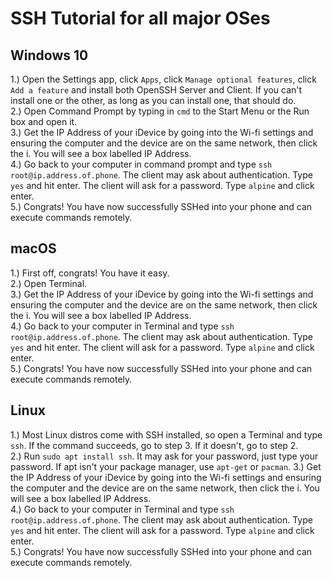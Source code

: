 # SSH Tutorial for all major OSes
## Windows 10  

1.) Open the Settings app, click `Apps`, click `Manage optional features`, click `Add a feature` and install both OpenSSH Server and Client. If you can't install one or the other, as long as you can install one, that should do.  
2.) Open Command Prompt by typing in `cmd` to the Start Menu or the Run box and open it.  
3.) Get the IP Address of your iDevice by going into the Wi-fi settings and ensuring the computer and the device are on the same network, then click the i. You will see a box labelled IP Address.  
4.) Go back to your computer in command prompt and type `ssh root@ip.address.of.phone`. The client may ask about authentication. Type `yes` and hit enter. The client will ask for a password. Type `alpine` and click enter.  
5.) Congrats! You have now successfully SSHed into your phone and can execute commands remotely.

## macOS

1.) First off, congrats! You have it easy.  
2.) Open Terminal.  
3.) Get the IP Address of your iDevice by going into the Wi-fi settings and ensuring the computer and the device are on the same network, then click the i. You will see a box labelled IP Address.  
4.) Go back to your computer in Terminal and type `ssh root@ip.address.of.phone`. The client may ask about authentication. Type `yes` and hit enter. The client will ask for a password. Type `alpine` and click enter.  
5.) Congrats! You have now successfully SSHed into your phone and can execute commands remotely.  

## Linux

1.) Most Linux distros come with SSH installed, so open a Terminal and type `ssh`. If the command succeeds, go to step 3. If it doesn't, go to step 2.  
2.) Run `sudo apt install ssh`. It may ask for your password, just type your password. If apt isn't your package manager, use `apt-get` or `pacman`.
3.) Get the IP Address of your iDevice by going into the Wi-fi settings and ensuring the computer and the device are on the same network, then click the i. You will see a box labelled IP Address.  
4.) Go back to your computer in Terminal and type `ssh root@ip.address.of.phone`. The client may ask about authentication. Type `yes` and hit enter. The client will ask for a password. Type `alpine` and click enter.  
5.) Congrats! You have now successfully SSHed into your phone and can execute commands remotely.  